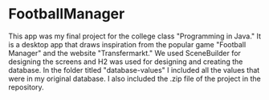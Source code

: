 # FootballManager

This app was my final project for the college class "Programming in Java." It is a desktop app that draws inspiration from the popular game "Football Manager" and the website "Transfermarkt." We used SceneBuilder for designing the screens and H2 was used for designing and creating the database. In the folder titled "database-values" I included all the values that were in my original database. I also included the .zip file of the project in the repository.
